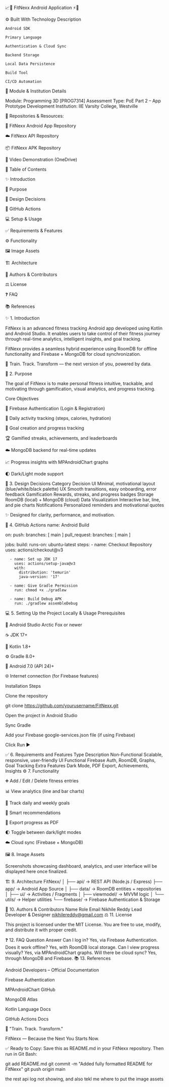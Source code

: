 📈💪 FitNexx Android Application ⚡📱

⚙️ Built With
Technology	Description

	Android SDK

	Primary Language

	Authentication & Cloud Sync

	Backend Storage

	Local Data Persistence

	Build Tool

	CI/CD Automation
🏫 Module & Institution Details

Module: Programming 3D [PROG7314]
Assessment Type: PoE Part 2 – App Prototype Development
Institution: IIE Varsity College, Westville

📁 Repositories & Resources:

🧠 FitNexx Android App Repository

☁️ FitNexx API Repository

📦 FitNexx APK Repository

🎥 Video Demonstration (OneDrive)

📑 Table of Contents

✨ Introduction

🎯 Purpose

🎨 Design Decisions

🤖 GitHub Actions

💻 Setup & Usage

✅ Requirements & Features

⚙️ Functionality

🖼️ Image Assets

🏗️ Architecture

👥 Authors & Contributors

⚖️ License

❓ FAQ

📚 References

✨ 1. Introduction

FitNexx is an advanced fitness tracking Android app developed using Kotlin and Android Studio.
It enables users to take control of their fitness journey through real-time analytics, intelligent insights, and goal tracking.

FitNexx provides a seamless hybrid experience using RoomDB for offline functionality and Firebase + MongoDB for cloud synchronization.

💬 Train. Track. Transform — the next version of you, powered by data.

🎯 2. Purpose

The goal of FitNexx is to make personal fitness intuitive, trackable, and motivating through gamification, visual analytics, and progress tracking.

Core Objectives

🔐 Firebase Authentication (Login & Registration)

🧍 Daily activity tracking (steps, calories, hydration)

🎯 Goal creation and progress tracking

🏆 Gamified streaks, achievements, and leaderboards

☁️ MongoDB backend for real-time updates

📈 Progress insights with MPAndroidChart graphs

🌓 Dark/Light mode support

🎨 3. Design Decisions
Category	Decision
UI	Minimal, motivational layout (blue/white/black palette)
UX	Smooth transitions, easy onboarding, error feedback
Gamification	Rewards, streaks, and progress badges
Storage	RoomDB (local) + MongoDB (cloud)
Data Visualization	Interactive bar, line, and pie charts
Notifications	Personalized reminders and motivational quotes

✨ Designed for clarity, performance, and motivation.

🤖 4. GitHub Actions
name: Android Build

on:
  push:
    branches: [ main ]
  pull_request:
    branches: [ main ]

jobs:
  build:
    runs-on: ubuntu-latest
    steps:
      - name: Checkout Repository
        uses: actions/checkout@v3

      - name: Set up JDK 17
        uses: actions/setup-java@v3
        with:
          distribution: 'temurin'
          java-version: '17'

      - name: Give Gradle Permission
        run: chmod +x ./gradlew

      - name: Build Debug APK
        run: ./gradlew assembleDebug

💻 5. Setting Up the Project Locally & Usage
Prerequisites

🧩 Android Studio Arctic Fox or newer

☕ JDK 17+

💜 Kotlin 1.8+

⚙️ Gradle 8.0+

📱 Android 7.0 (API 24)+

🌐 Internet connection (for Firebase features)

Installation Steps

Clone the repository

git clone https://github.com/yourusername/FitNexx.git


Open the project in Android Studio

Sync Gradle

Add your Firebase google-services.json file (if using Firebase)

Click Run ▶️

✅ 6. Requirements and Features
Type	Description
Non-Functional	Scalable, responsive, user-friendly UI
Functional	Firebase Auth, RoomDB, Graphs, Goal Tracking
Extra Features	Dark Mode, PDF Export, Achievements, Insights
⚙️ 7. Functionality

➕ Add / Edit / Delete fitness entries

📊 View analytics (line and bar charts)

📅 Track daily and weekly goals

🧠 Smart recommendations

📄 Export progress as PDF

🌓 Toggle between dark/light modes

☁️ Cloud sync (Firebase + MongoDB)

🖼️ 8. Image Assets

Screenshots showcasing dashboard, analytics, and user interface will be displayed here once finalized.

🏗️ 9. Architecture
FitNexx/
│
├── api/              → REST API (Node.js / Express)
├── app/              → Android App Source
│   ├── data/         → RoomDB entities + repositories
│   ├── ui/           → Activities / Fragments
│   ├── viewmodel/    → MVVM logic
│   └── utils/        → Helper utilities
└── firebase/         → Firebase Authentication & Storage

👥 10. Authors & Contributors
Name	Role	Email
Nikhile Reddy	Lead Developer & Designer	nikhilereddy@gmail.com
⚖️ 11. License

This project is licensed under the MIT License.
You are free to use, modify, and distribute it with proper credit.

❓ 12. FAQ
Question	Answer
Can I log in?	Yes, via Firebase Authentication.
Does it work offline?	Yes, with RoomDB local storage.
Can I view progress visually?	Yes, via MPAndroidChart graphs.
Will there be cloud sync?	Yes, through MongoDB and Firebase.
📚 13. References

Android Developers – Official Documentation

Firebase Authentication

MPAndroidChart GitHub

MongoDB Atlas

Kotlin Language Docs

GitHub Actions Docs

💙 "Train. Track. Transform."

FitNexx — Because the Next You Starts Now.

✅ Ready to Copy:
Save this as README.md in your FitNexx repository.
Then run in Git Bash:

git add README.md
git commit -m "Added fully formatted README for FitNexx"
git push origin main

the rest api log not showing, and also tekl me where to put the image assets 
